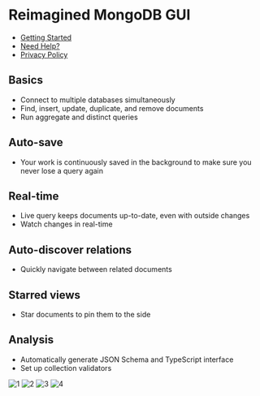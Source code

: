# Reimagined MongoDB GUI

- [Getting Started](https://github.com/spruce-app/Spruce/discussions/2)
- [Need Help?](https://github.com/spruce-app/Spruce/discussions/4)
- [Privacy Policy](https://github.com/spruce-app/Spruce/blob/main/PRIVACY_POLICY.md)

## Basics

- Connect to multiple databases simultaneously
- Find, insert, update, duplicate, and remove documents
- Run aggregate and distinct queries

## Auto-save

- Your work is continuously saved in the background to make sure you never lose a query again

## Real-time

- Live query keeps documents up-to-date, even with outside changes
- Watch changes in real-time

## Auto-discover relations

- Quickly navigate between related documents

## Starred views

- Star documents to pin them to the side

## Analysis

- Automatically generate JSON Schema and TypeScript interface
- Set up collection validators

![1](https://user-images.githubusercontent.com/2636763/119210889-e96edd00-ba7c-11eb-8f7b-d80350eb7c50.png)
![2](https://user-images.githubusercontent.com/2636763/119210891-ea077380-ba7c-11eb-9004-95c0727cb5df.png)
![3](https://user-images.githubusercontent.com/2636763/119210893-eaa00a00-ba7c-11eb-852f-0c5810b25d56.png)
![4](https://user-images.githubusercontent.com/2636763/119210894-eaa00a00-ba7c-11eb-936b-b4939679f1d4.png)
